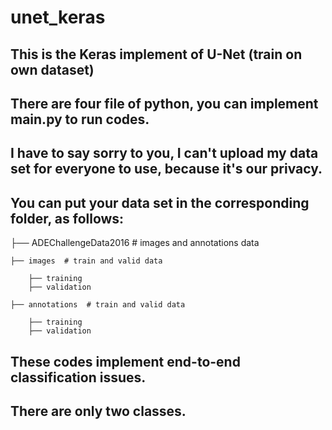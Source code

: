 # unet_keras
## This is the Keras implement of U-Net (train on own dataset)

## There are four file of python, you can implement main.py to run codes.

## I have to say sorry to you, I can't upload my data set for everyone to use, because it's our privacy. 

## You can put your data set in the corresponding folder, as follows:

├── ADEChallengeData2016  # images and annotations data

	├── images  # train and valid data
  
		├── training
		├── validation
    
	├── annotations  # train and valid data
  
		├── training
		├── validation
    
## These codes implement end-to-end classification issues.
## There are only two classes.

